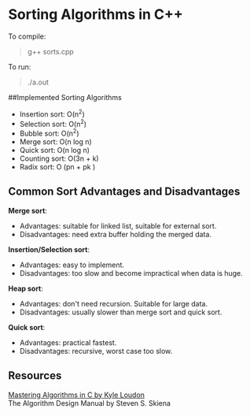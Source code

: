 # Sorting Algorithms in C++

To compile:  
> g++ sorts.cpp 

To run:
> ./a.out  

##Implemented Sorting Algorithms
- Insertion sort: O(n<sup>2</sup>)
- Selection sort: O(n<sup>2</sup>)
- Bubble sort: O(n<sup>2</sup>)
- Merge sort: O(n log n)
- Quick sort: O(n log n)
- Counting sort: O(3n + k)
- Radix sort: O (pn + pk )

## Common Sort Advantages and Disadvantages
__Merge sort__:  
* Advantages: suitable for linked list, suitable for external sort.
* Disadvantages: need extra buffer holding the merged data.  

__Insertion/Selection sort__:  
* Advantages: easy to implement.
* Disadvantages: too slow and become impractical when data is huge.

__Heap sort__:  
* Advantages: don't need recursion. Suitable for large data.
* Disadvantages: usually slower than merge sort and quick sort.
 
__Quick sort__: 
* Advantages: practical fastest.
* Disadvantages: recursive, worst case too slow.

## Resources
[Mastering Algorithms in C by Kyle Loudon](http://www.das.ufsc.br/~romulo/discipli/cad-fei/Mastering-Algorithms-with-C-Loudon.pdf)    
The Algorithm Design Manual by Steven S. Skiena